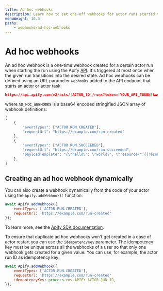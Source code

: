```yaml
---
title: Ad hoc webhooks
description: Learn how to set one-off webhooks for actor runs started via the Apify API or from the actor's code. Trigger the event once the run reaches a desired state.
menuWeight: 10.3
paths:
    - webhooks/ad-hoc-webhooks
---
```


# [](./webhooks#adhoc)Ad hoc webhooks

An ad hoc webhook is a one-time webhook created for a certain actor run when starting the run using the Apify [API](https://docs.apify.com/api/v2). It's triggered at most once when the given run transitions into the desired state. Ad hoc webhooks can be defined using an URL parameter `webhooks` added to the API endpoint that starts an actor or actor task:

```json
https://api.apify.com/v2/acts/[ACTOR_ID]/runs?token=[YOUR_API_TOKEN]&webhooks=[AD_HOC_WEBHOOKS]
```

where `AD_HOC_WEBHOOKS` is a base64 encoded stringified JSON array of webhook definitions:

```js
[
    {
        "eventTypes": ["ACTOR.RUN.CREATED"],
        "requestUrl": "https://example.com/run-created"
    },
    {
        "eventTypes": ["ACTOR.RUN.SUCCEEDED"],
        "requestUrl": "https://example.com/run-succeeded",
        "payloadTemplate": "{\"hello\": \"world\", \"resource\":{{resource}}}"
    },
]
```

## Creating an ad hoc webhook dynamically

You can also create a webhook dynamically from the code of your actor using the `Apify.addWebhook()` function:

```js
await Apify.addWebhook({
    eventTypes: ['ACTOR.RUN.CREATED'],
    requestUrl: 'https://example.com/run-created'
});
```

To learn more, see the [Apify SDK documentation](https://sdk.apify.com/docs/api/apify#apifyaddwebhookoptions).

To ensure that duplicate ad hoc webhooks won't get created in a case of actor restart you can use the `idempotencyKey` parameter. The idempotency key must be unique across all the webhooks of a user so that only one webhook gets created for a given value. You can use, for example, the actor run ID as idempotency key:

```js
await Apify.addWebhook({
    eventTypes: ['ACTOR.RUN.CREATED'],
    requestUrl: 'https://example.com/run-created'
    idempotencyKey: process.env.APIFY_ACTOR_RUN_ID,
});
```

